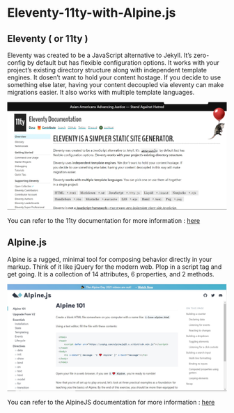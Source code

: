 # Eleventy-11ty-with-Alpine.js

## Eleventy ( or 11ty )
Eleventy was created to be a JavaScript alternative to Jekyll. It’s zero-config by default but has flexible configuration options. It works with your project’s existing directory structure along with independent template engines. It dosen’t want to hold your content hostage. If you decide to use something else later, having your content decoupled via eleventy can make migrations easier. It also works with multiple template languages.

<img src = "assets/eleventy.jpg" />

You can refer to the 11ty documentation for more information : [here](https://www.11ty.dev/docs/)

## Alpine.js
Alpine is a rugged, minimal tool for composing behavior directly in your markup. Think of it like jQuery for the modern web. Plop in a script tag and get going. It is a collection of 14 attributes, 6 properties, and 2 methods.

<img src = "assets/alpine.jpg" />

You can refer to the AlpineJS documentation for more information : [here](https://alpinejs.dev/alpine-101)
